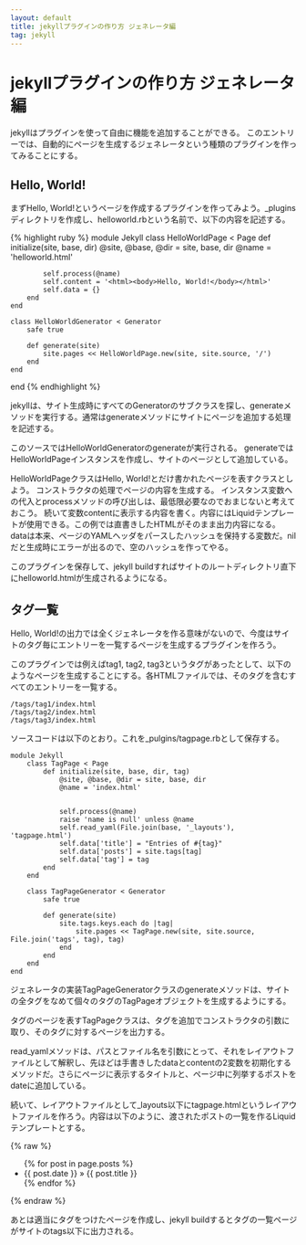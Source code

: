 ```yaml
---
layout: default
title: jekyllプラグインの作り方 ジェネレータ編
tag: jekyll
---
```


# jekyllプラグインの作り方 ジェネレータ編

jekyllはプラグインを使って自由に機能を追加することができる。
このエントリーでは、自動的にページを生成するジェネレータという種類のプラグインを作ってみることにする。

## Hello, World!

まずHello, World!というページを作成するプラグインを作ってみよう。_pluginsディレクトリを作成し、helloworld.rbという名前で、以下の内容を記述する。

{% highlight ruby %}
module Jekyll
	class HelloWorldPage < Page
		def initialize(site, base, dir)
			@site, @base, @dir = site, base, dir
			@name = 'helloworld.html'

			self.process(@name)
			self.content = '<html><body>Hello, World!</body></html>'
			self.data = {}
		end
	end

	class HelloWorldGenerator < Generator
		safe true

		def generate(site)
			site.pages << HelloWorldPage.new(site, site.source, '/')
		end
	end
end
{% endhighlight %}

jekyllは、サイト生成時にすべてのGeneratorのサブクラスを探し、generateメソッドを実行する。通常はgenerateメソッドにサイトにページを追加する処理を記述する。

このソースではHelloWorldGeneratorのgenerateが実行される。
generateではHelloWorldPageインスタンスを作成し、サイトのページとして追加している。

HelloWorldPageクラスはHello, World!とだけ書かれたページを表すクラスとしよう。
コンストラクタの処理でページの内容を生成する。
インスタンス変数への代入とprocessメソッドの呼び出しは、最低限必要なのでおまじないと考えておこう。
続いて変数contentに表示する内容を書く。内容にはLiquidテンプレートが使用できる。この例では直書きしたHTMLがそのまま出力内容になる。
dataは本来、ページのYAMLヘッダをパースしたハッシュを保持する変数だ。nilだと生成時にエラーが出るので、空のハッシュを作ってやる。

このプラグインを保存して、jekyll buildすればサイトのルートディレクトリ直下にhelloworld.htmlが生成されるようになる。

## タグ一覧

Hello, World!の出力では全くジェネレータを作る意味がないので、今度はサイトのタグ毎にエントリーを一覧するページを生成するプラグインを作ろう。

このプラグインでは例えばtag1, tag2, tag3というタグがあったとして、以下のようなページを生成することにする。各HTMLファイルでは、そのタグを含むすべてのエントリーを一覧する。

    /tags/tag1/index.html
    /tags/tag2/index.html
    /tags/tag3/index.html

ソースコードは以下のとおり。これを_pulgins/tagpage.rbとして保存する。

    module Jekyll
    	class TagPage < Page
    		def initialize(site, base, dir, tag)
    			@site, @base, @dir = site, base, dir
    			@name = 'index.html'
    
    
    			self.process(@name)
    			raise 'name is null' unless @name
    			self.read_yaml(File.join(base, '_layouts'), 'tagpage.html')
    			self.data['title'] = "Entries of #{tag}"
    			self.data['posts'] = site.tags[tag]
    			self.data['tag'] = tag
    		end
    	end
    
    	class TagPageGenerator < Generator
    		safe true
    
    		def generate(site)
    			site.tags.keys.each do |tag|
    				site.pages << TagPage.new(site, site.source, File.join('tags', tag), tag)
    			end
    		end
    	end
    end

ジェネレータの実装TagPageGeneratorクラスのgenerateメソッドは、サイトの全タグをなめて個々のタグのTagPageオブジェクトを生成するようにする。

タグのページを表すTagPageクラスは、タグを追加でコンストラクタの引数に取り、そのタグに対するページを出力する。

read_yamlメソッドは、パスとファイル名を引数にとって、それをレイアウトファイルとして解釈し、先ほどは手書きしたdataとcontentの2変数を初期化するメソッドだ。さらにページに表示するタイトルと、ページ中に列挙するポストをdateに追加している。

続いて、レイアウトファイルとして_layouts以下にtagpage.htmlというレイアウトファイルを作ろう。内容は以下のように、渡されたポストの一覧を作るLiquidテンプレートとする。

{% raw %}
    <html>
    <title>\{\{ page.title \}\}</title>
    <body>
    <ul>
    {% for post in page.posts %}
    <li>{{ post.date }} &raquo; {{ post.title }}</li>
    {% endfor %}
    </ul>
    </body>
    </html>
{% endraw %}

あとは適当にタグをつけたページを作成し、jekyll buildするとタグの一覧ページがサイトのtags以下に出力される。
